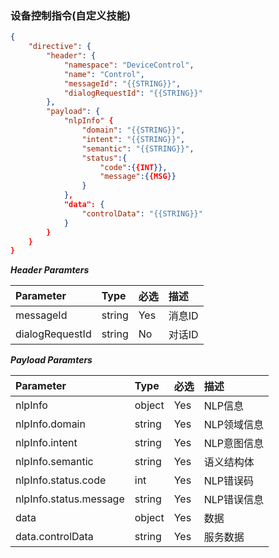 ### 设备控制指令(自定义技能)
```json
{
    "directive": {
        "header": {
            "namespace": "DeviceControl",
            "name": "Control",
            "messageId": "{{STRING}}",
            "dialogRequestId": "{{STRING}}"
        },
        "payload": {
            "nlpInfo" {
                "domain": "{{STRING}}",
                "intent": "{{STRING}}",
                "semantic": "{{STRING}}",
                "status":{
                    "code":{{INT}},
                    "message":{{MSG}}
                }
            },
            "data": {
                "controlData": "{{STRING}}"
            }
        }
    }
}
```

***Header Paramters***

|    Parameter        		|    Type    	|    必选	|    描述                            	|
|    :------------------- 		|    :-------- 	|    :----- 	|    :-------------------------------- 	|
|    messageId       	 	|    string  	|    Yes 	|    消息ID                        	|
|    dialogRequestId    |    string  	|    No 	|    对话ID                       	|

***Payload Paramters***

|    Parameter                        		|    Type 	|    必选	|    描述                          	|
|    :---------------------------------------	|    :-------- 	|    :-----	|    :-------------------------------- 	|
|    nlpInfo                              	|    object	|    Yes 	|    NLP信息                     	|
|    nlpInfo.domain                	 	|    string  	|    Yes 	|    NLP领域信息               	|
|    nlpInfo.intent                       	|    string  	|    Yes 	|    NLP意图信息               	|
|    nlpInfo.semantic                       	|    string  	|    Yes 	|    语义结构体               	|
|    nlpInfo.status.code                       	|    int  	|    Yes 	|    NLP错误码              	|
|    nlpInfo.status.message                    	|    string  	|    Yes 	|    NLP错误信息               	|
|    data                                    	|    object 	|    Yes  |    数据                           	|
|    data.controlData                 	|    string  	|    Yes  |    服务数据                   	|
